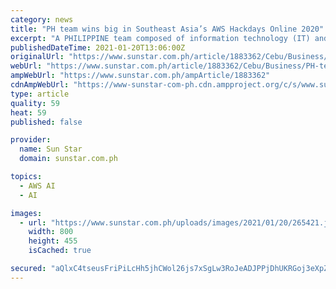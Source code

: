 ```yaml
---
category: news
title: "PH team wins big in Southeast Asia’s AWS Hackdays Online 2020"
excerpt: "A PHILIPPINE team composed of information technology (IT) and business enthusiasts has won in Southeast Asia’s (SEA) Amazon Web Service’s"
publishedDateTime: 2021-01-20T13:06:00Z
originalUrl: "https://www.sunstar.com.ph/article/1883362/Cebu/Business/PH-team-wins-big-in-Southeast-Asias-AWS-Hackdays-Online-2020"
webUrl: "https://www.sunstar.com.ph/article/1883362/Cebu/Business/PH-team-wins-big-in-Southeast-Asias-AWS-Hackdays-Online-2020"
ampWebUrl: "https://www.sunstar.com.ph/ampArticle/1883362"
cdnAmpWebUrl: "https://www-sunstar-com-ph.cdn.ampproject.org/c/s/www.sunstar.com.ph/ampArticle/1883362"
type: article
quality: 59
heat: 59
published: false

provider:
  name: Sun Star
  domain: sunstar.com.ph

topics:
  - AWS AI
  - AI

images:
  - url: "https://www.sunstar.com.ph/uploads/images/2021/01/20/265421.jpeg"
    width: 800
    height: 455
    isCached: true

secured: "aQlxC4tseusFriPiLcHh5jhCWol26js7xSgLw3RoJeADJPPjDhUKRGoj3eXpZwIT9ZTzUuNBVKa9N9Hzpha/mkYyubYwzKc/yJWAW6W4Pj7o8vW6DpB41sPYmtiHgoWjhGsq+zAg2H7EstDFOke6dECI9CvzjQmao09lYAyvQ62d2VaZH8TcmBHX/OsBmesIV22Iltp9vzXWs0gsS+fFs92+pd9aRNTCA1PJabpAepPKn9r7kMoJFUuLaUijMOPrJbGwEniWqFpqTtGinY5fN5Mf5ggwMOV62KUyHm2YZ/Zuwu8cuoDyaLGT1Ztx04lggA8nmemjWebqlFeL9KK4QEcukXAKPtV5IZBLlBPGrL8=;uw938deKq0p/qe6Ps2R36Q=="
---
```


